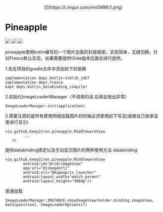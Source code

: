 <center>![](https://i.imgur.com/mnGMMc1.png)</center>


# Pineapple
![](https://img.shields.io/badge/version-0.1.2-brightgreen.svg) ![](https://img.shields.io/badge/fresco-1.11.0-brightgreen.svg) ![](https://img.shields.io/badge/support-27.1.1-brightgreen.svg)

pineapple使用kotlin编写的一个图片加载的封装框架。实现简单，无缝切换，针对Fresco默认实现，如果需要提供Glide版本后面会进行提供。

1.先在项目的gradle文件中添加如下的依赖
```
implementation deps.kotlin.stdlib_jdk7
implementation deps.fresco
kapt deps.kotlin_databinding_compiler
```
2.初始化ImageLoaderManager（不调用的话 后续会抛出异常）
```
ImageLoaderManager.init(application)
```
3.需要注意的是所有使用网络加载图片的时候必须使用如下写法(或者自己继承该类进行显示)
```
<io.github.keep2iron.pineapple.MiddlewareView
		...
   />

```
提供databinding绑定以及手动显示图片的两种使用方法
databinding:

```
<io.github.keep2iron.pineapple.MiddlewareView
        android:id="@+id/imageView"
        app:url="@{imageUrl}"
        android:src="@mipmap/ic_launcher"
        android:layout_width="match_parent"
        android:layout_height="300dp"/>

```
普通加载
```
ImageLoaderManager.INSTANCE.showImageView(holder.binding.imageView, data[position], ImageLoaderOptions())
```